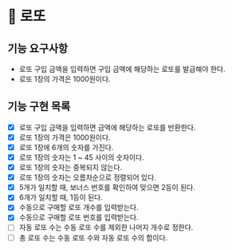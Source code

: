 # 🚀 로또

## 기능 요구사항

- 로또 구입 금액을 입력하면 구입 금액에 해당하는 로또를 발급해야 한다.
- 로또 1장의 가격은 1000원이다.

## 기능 구현 목록

- [X] 로또 구입 금액을 입력하면 금액에 해당하는 로또를 반환한다.
- [X] 로또 1장의 가격은 1000원이다.
- [X] 로또 1장에 6개의 숫자를 가진다.
- [X] 로또 1장의 숫자는 1 ~ 45 사이의 숫자이다.
- [X] 로또 1장의 숫자는 중복되지 않는다.
- [X] 로또 1장의 숫자는 오름차순으로 정렬되어 있다.
- [X] 5개가 일치할 때, 보너스 번호를 확인하여 맞으면 2등이 된다.
- [X] 6개가 일치할 때, 1등이 된다.
- [X] 수동으로 구매할 로또 개수를 입력받는다.
- [X] 수동으로 구매할 로또 번호를 입력받는다.
- [ ] 자동 로또 수는 수동 로또 수를 제외한 나머지 개수로 정한다.
- [ ] 총 로또 수는 수동 로또 수와 자동 로또 수의 합이다.